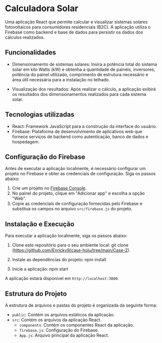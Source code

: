 # Calculadora Solar

Uma aplicação React que permite calcular e visualizar sistemas solares fotovoltaicos para consumidores residenciais (B2C). A aplicação utiliza o Firebase como backend e base de dados para persistir os dados dos cálculos realizados.

## Funcionalidades

- Dimensionamento de sistemas solares: Insira a potência total do sistema solar em kilo Watts (kW) e obtenha a quantidade de painéis, inversores, potência do painel utilizado, comprimento de estrutura necessário e área útil necessária para a instalação no telhado.

- Visualização dos resultados: Após realizar o cálculo, a aplicação exibirá os resultados dos dimensionamentos realizados para cada sistema solar.

## Tecnologias utilizadas

- React: Framework JavaScript para a construção da interface do usuário.
- Firebase: Plataforma de desenvolvimento de aplicativos web que fornece serviços de backend como autenticação, banco de dados e hospedagem.

## Configuração do Firebase

Antes de executar a aplicação localmente, é necessário configurar um projeto no Firebase e obter as credenciais de configuração. Siga os passos abaixo:

1. Crie um projeto no [Firebase Console](https://console.firebase.google.com/).
2. No painel do projeto, clique em "Adicionar app" e escolha a opção "Web".
3. Copie as credenciais de configuração fornecidas pelo Firebase e substitua os campos no arquivo `src/firebase.js` do projeto.

## Instalação e Execução

Para executar a aplicação localmente, siga os passos abaixo:

1. Clone este repositório para o seu ambiente local: git clone (https://github.com/Enricky9/case-holu/tree/main/Case-2).

2. Instale as dependências do projeto: npm install

4. Inicie a aplicação: npm start


A aplicação estará disponível em `http://localhost:3000`.

## Estrutura do Projeto

A estrutura de arquivos e pastas do projeto é organizada da seguinte forma:

- `public`: Contém os arquivos estáticos da aplicação.
- `src`: Contém os arquivos da aplicação React.
  - `components`: Contém os componentes React da aplicação.
  - `firebase.js`: Configuração do Firebase.
  - `App.js`: Arquivo principal da aplicação React.













